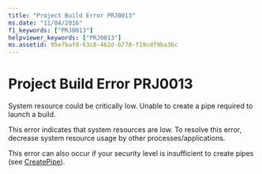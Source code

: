 ```yaml
---
title: "Project Build Error PRJ0013"
ms.date: "11/04/2016"
f1_keywords: ["PRJ0013"]
helpviewer_keywords: ["PRJ0013"]
ms.assetid: 95e7bafd-63c8-4b2d-b778-f19cdf9ba36c
---
```

# Project Build Error PRJ0013

System resource could be critically low. Unable to create a pipe required to launch a build.

This error indicates that system resources are low. To resolve this error, decrease system resource usage by other processes/applications.

This error can also occur if your security level is insufficient to create pipes (see [CreatePipe](/windows/win32/api/namedpipeapi/nf-namedpipeapi-createpipe)).